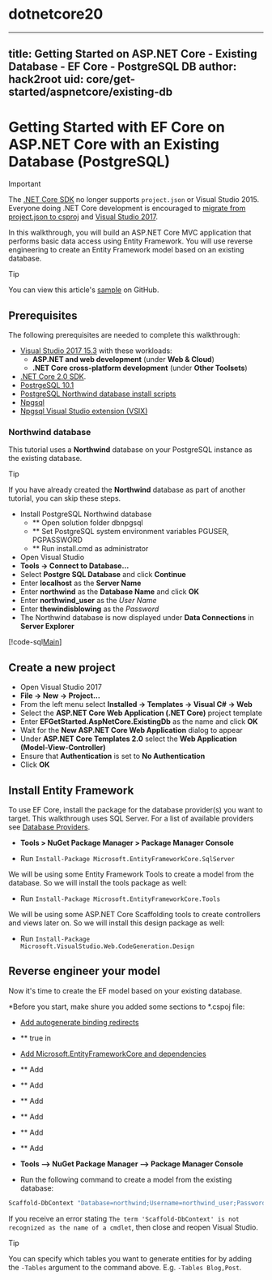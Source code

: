 # dotnetcore20

---
title: Getting Started on ASP.NET Core - Existing Database - EF Core - PostgreSQL DB
author: hack2root
uid: core/get-started/aspnetcore/existing-db
---

# Getting Started with EF Core on ASP.NET Core with an Existing Database (PostgreSQL)

> [!IMPORTANT]  
> The [.NET Core SDK](https://www.microsoft.com/net/download/core) no longer supports `project.json` or Visual Studio 2015. Everyone doing .NET Core development is encouraged to [migrate from project.json to csproj](https://docs.microsoft.com/dotnet/articles/core/migration/) and [Visual Studio 2017](https://www.visualstudio.com/downloads/).

In this walkthrough, you will build an ASP.NET Core MVC application that performs basic data access using Entity Framework. You will use reverse engineering to create an Entity Framework model based on an existing database.

> [!TIP]  
> You can view this article's [sample](https://github.com/hack2root/dotnetcore20/tree/master/dotnetcoremvc) on GitHub.

## Prerequisites

The following prerequisites are needed to complete this walkthrough:

* [Visual Studio 2017 15.3](https://www.visualstudio.com/downloads/) with these workloads:
  * **ASP.NET and web development** (under **Web & Cloud**)
  * **.NET Core cross-platform development** (under **Other Toolsets**)
* [.NET Core 2.0 SDK](https://www.microsoft.com/net/download/core).
* [PostrgeSQL 10.1](https://www.postgresql.org/)
* [PostgreSQL Northwind database install scripts](#northwind-database)
* [Npgsql](http://www.npgsql.org/doc/ddex.html)
* [Npgsql Visual Studio extension (VSIX)](https://marketplace.visualstudio.com/items?itemName=RojanskyS.NpgsqlPostgreSQLIntegration)
### Northwind database

This tutorial uses a **Northwind** database on your PostgreSQL instance as the existing database.

> [!TIP]  
> If you have already created the **Northwind** database as part of another tutorial, you can skip these steps.
* Install PostgreSQL Northwind database
  * ** Open solution folder dbnpgsql
  * ** Set PostgreSQL system environment variables PGUSER, PGPASSWORD
  * ** Run install.cmd as administrator
* Open Visual Studio
* **Tools -> Connect to Database...**
* Select **Postgre SQL Database** and click **Continue**
* Enter **localhost** as the **Server Name**
* Enter **northwind** as the **Database Name** and click **OK**
* Enter **northwind_user** as the *User Name*
* Enter **thewindisblowing** as the *Password*
* The Northwind database is now displayed under **Data Connections** in **Server Explorer**

[!code-sql[Main](../dbnpgsql/northwind.sql)]

## Create a new project

* Open Visual Studio 2017
* **File -> New -> Project...**
* From the left menu select **Installed -> Templates -> Visual C# -> Web**
* Select the **ASP.NET Core Web Application (.NET Core)** project template
* Enter **EFGetStarted.AspNetCore.ExistingDb** as the name and click **OK**
* Wait for the **New ASP.NET Core Web Application** dialog to appear
* Under **ASP.NET Core Templates 2.0** select the **Web Application (Model-View-Controller)**
* Ensure that **Authentication** is set to **No Authentication**
* Click **OK**

## Install Entity Framework

To use EF Core, install the package for the database provider(s) you want to target. This walkthrough uses SQL Server. For a list of available providers see [Database Providers](../../providers/index.md).

* **Tools > NuGet Package Manager > Package Manager Console**

* Run `Install-Package Microsoft.EntityFrameworkCore.SqlServer`

We will be using some Entity Framework Tools to create a model from the database. So we will install the tools package as well:

* Run `Install-Package Microsoft.EntityFrameworkCore.Tools`

We will be using some ASP.NET Core Scaffolding tools to create controllers and views later on. So we will install this design package as well:

* Run `Install-Package Microsoft.VisualStudio.Web.CodeGeneration.Design`

## Reverse engineer your model

Now it's time to create the EF model based on your existing database.

*Before you start, make shure you added some sections to *.cspoj file:
* [Add autogenerate binding redirects](https://blogs.msdn.microsoft.com/dotnet/2017/08/14/announcing-entity-framework-core-2-0)
* **  <AutoGenerateBindingRedirects>true</AutoGenerateBindingRedirects> in <PropertyGroup> 
* [Add Microsoft.EntityFrameworkCore and dependencies](https://docs.microsoft.com/en-us/ef/core/get-started/aspnetcore/existing-db#blogging-database)
* ** Add <PackageReference Include="Npgsql.EntityFrameworkCore.PostgreSQL" Version="2.0.0" />
* ** Add <PackageReference Include="Microsoft.EntityFrameworkCore" Version="2.0.1" />
* ** Add <PackageReference Include="Microsoft.EntityFrameworkCore" Version="2.0.1" />
* ** Add <PackageReference Include="Microsoft.EntityFrameworkCore.Relational" Version="2.0.1" />
* ** Add <PackageReference Include="Microsoft.EntityFrameworkCore.SqlServer" Version="2.0.1" />
* ** Add <PackageReference Include="Microsoft.EntityFrameworkCore.Tools" Version="2.0.1" />

* **Tools –> NuGet Package Manager –> Package Manager Console**
* Run the following command to create a model from the existing database:

``` powershell
Scaffold-DbContext "Database=northwind;Username=northwind_user;Password=thewindisblowing;Host=localhost;Persist Security Info=True" Npgsql.EntityFrameworkCore.PostgreSQL -OutputDir Models -Verbose
```

If you receive an error stating `The term 'Scaffold-DbContext' is not recognized as the name of a cmdlet`, then close and reopen Visual Studio.

> [!TIP]  
> You can specify which tables you want to generate entities for by adding the `-Tables` argument to the command above. E.g. `-Tables Blog,Post`.
